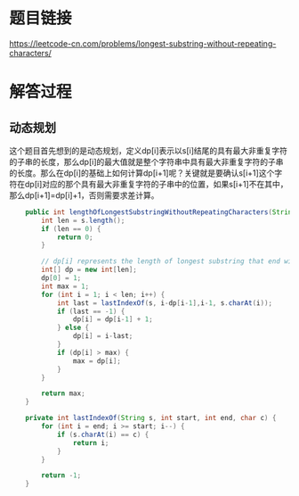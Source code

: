 # 题目链接
https://leetcode-cn.com/problems/longest-substring-without-repeating-characters/

# 解答过程
## 动态规划
这个题目首先想到的是动态规划，定义dp[i]表示以s[i]结尾的具有最大非重复字符的子串的长度，那么dp[i]的最大值就是整个字符串中具有最大非重复字符的子串的长度。那么在dp[i]的基础上如何计算dp[i+1]呢？关键就是要确认s[i+1]这个字符在dp[i]对应的那个具有最大非重复字符的子串中的位置，如果s[i+1]不在其中，那么dp[i+1]=dp[i]+1，否则需要求差计算。

```java
    public int lengthOfLongestSubstringWithoutRepeatingCharacters(String s) {
        int len = s.length();
        if (len == 0) {
            return 0;
        }

        // dp[i] represents the length of longest substring that end with s[i] and has no repeating characters
        int[] dp = new int[len];
        dp[0] = 1;
        int max = 1;
        for (int i = 1; i < len; i++) {
            int last = lastIndexOf(s, i-dp[i-1],i-1, s.charAt(i));
            if (last == -1) {
                dp[i] = dp[i-1] + 1;
            } else {
                dp[i] = i-last;
            }
            if (dp[i] > max) {
                max = dp[i];
            }
        }

        return max;
    }

    private int lastIndexOf(String s, int start, int end, char c) {
        for (int i = end; i >= start; i--) {
            if (s.charAt(i) == c) {
                return i;
            }
        }

        return -1;
    }
```